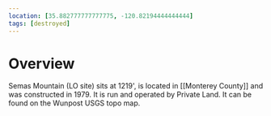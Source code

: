```yaml
---
location: [35.882777777777775, -120.82194444444444]
tags: [destroyed]
---
```


# Overview

Semas Mountain (LO site) sits at 1219', is located in [[Monterey County]] and was constructed in 1979. It is run and operated by Private Land. It can be found on the Wunpost USGS topo map.

